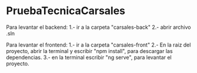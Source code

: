 # PruebaTecnicaCarsales
Para levantar el backend: 1.- ir a la carpeta "carsales-back" 2.- abrir archivo .sln

Para levantar el frontend: 
1.- ir a la carpeta "carsales-front" 
2.- En la raiz del proyecto, abrir la terminal y escribir "npm install", para descargar las dependencias. 
3.- en la terminal escribir "ng serve", para levantar el proyecto.
